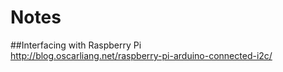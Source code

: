 Notes
=========

##Interfacing with Raspberry Pi  
http://blog.oscarliang.net/raspberry-pi-arduino-connected-i2c/

